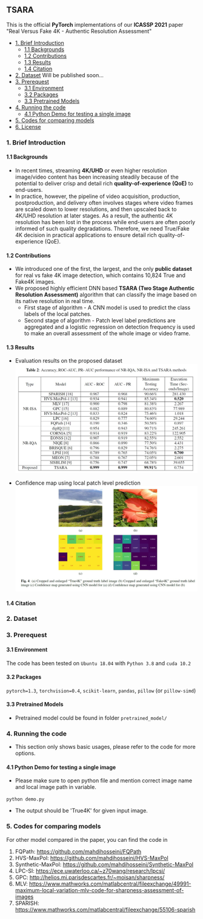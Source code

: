 ## TSARA
 This is the official **PyTorch** implementations of our **ICASSP 2021** paper "Real Versus Fake 4K - Authentic Resolution Assessment"
 
 
- [1. Brief Introduction](#1-brief-introduction)
  * [1.1 Backgrounds](#11-backgrounds)
  * [1.2 Contributions](#12-contributions)
  * [1.3 Results](#13-results)
  * [1.4 Citation](#14-citation)
- [2. Dataset](#2-dataset)
   Will be published soon...
- [3. Prerequest](#3-prerequest)
  * [3.1 Environment](#31-environment)
  * [3.2 Packages](#32-packages)
  * [3.3 Pretrained Models](#33-pretrained-models)
- [4. Running the code](#4-running-the-code)
  * [4.1 Python Demo for testing a single image](#41-python-demo-for-testing-a-single-image-heatmap-available)
- [5. Codes for comparing models](#5-codes-for-comparing-models)
- [6. License](#6-license)


### 1. Brief Introduction

#### 1.1 Backgrounds

- In recent times, streaming **4K/UHD** or even higher resolution image/video content has been increasing steadily because of the potential to deliver crisp and detail rich **quality-of-experience (QoE)** to end-users.
- In practice, however, the pipeline of video acquisition, production, postproduction, and delivery often involves stages where video frames are scaled down to lower resolutions, and then upscaled back to 4K/UHD resolution at later stages. As a result, the authentic 4K resolution has been lost in the process while end-users are often poorly informed of such quality degradations. Therefore, we need True/Fake 4K decision in practical applications to ensure detail rich quality-of-experience (QoE).

#### 1.2 Contributions

- We introduced one of the first, the largest, and the only **public dataset** for real vs fake 4K image detection, which contains 10,824 True and Fake4K images. 
- We proposed highly efficient DNN based **TSARA (Two Stage Authentic Resolution Assessment)** algorithm that can classify the image based on its native resolution in real time.
  * First stage of algorithm - A CNN model is used to predict the class labels of the local patches.
  * Second stage of algorithm - Patch level label predictions are aggregated and a logistic regression on detection frequency is used to make an overall assessment of the whole image or video frame.
  
#### 1.3 Results

- Evaluation results on the proposed dataset
  ![results](imgs/result.JPG)

- Confidence map using local patch level prediction
  ![time](imgs/confidence_map.JPG)

#### 1.4 Citation



### 2. Dataset



### 3. Prerequest

#### 3.1 Environment

The code has been tested on `Ubuntu 18.04` with `Python 3.8` and `cuda 10.2`

#### 3.2 Packages

`pytorch=1.3`, `torchvision=0.4`, `scikit-learn`, `pandas`, `pillow` (or `pillow-simd`)

#### 3.3 Pretrained Models

  - Pretrained model could be found in folder `pretrained_model/`

### 4. Running the code

- This section only shows basic usages, please refer to the code for more options.


#### 4.1 Python Demo for testing a single image

- Please make sure to open python file and mention correct image name and local image path in variable.

`python demo.py `

- The output should be 'True4K' for given input image.

### 5. Codes for comparing models

For other model compared in the paper, you can find the code in

1. FQPath: https://github.com/mahdihosseini/FQPath
2. HVS-MaxPol: https://github.com/mahdihosseini/HVS-MaxPol
3. Synthetic-MaxPol: https://github.com/mahdihosseini/Synthetic-MaxPol
4. LPC-SI: https://ece.uwaterloo.ca/~z70wang/research/lpcsi/
5. GPC: http://helios.mi.parisdescartes.fr/~moisan/sharpness/
6. MLV: https://www.mathworks.com/matlabcentral/fileexchange/49991-maximum-local-variation-mlv-code-for-sharpness-assessment-of-images
7. SPARISH: https://www.mathworks.com/matlabcentral/fileexchange/55106-sparish
